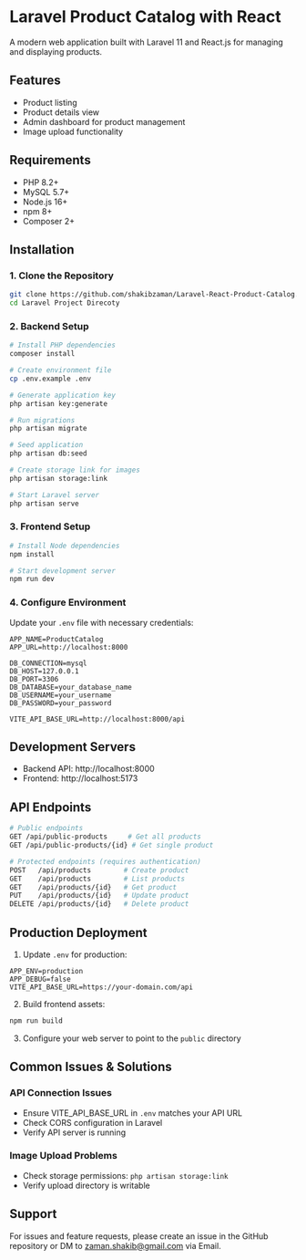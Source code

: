 # Laravel Product Catalog with React

A modern web application built with Laravel 11 and React.js for managing and displaying products.

## Features

-   Product listing
-   Product details view
-   Admin dashboard for product management
-   Image upload functionality

## Requirements

-   PHP 8.2+
-   MySQL 5.7+
-   Node.js 16+
-   npm 8+
-   Composer 2+

## Installation

### 1. Clone the Repository

```bash
git clone https://github.com/shakibzaman/Laravel-React-Product-Catalog.git
cd Laravel Project Direcoty
```

### 2. Backend Setup

```bash
# Install PHP dependencies
composer install

# Create environment file
cp .env.example .env

# Generate application key
php artisan key:generate

# Run migrations
php artisan migrate

# Seed application
php artisan db:seed

# Create storage link for images
php artisan storage:link

# Start Laravel server
php artisan serve
```

### 3. Frontend Setup

```bash
# Install Node dependencies
npm install

# Start development server
npm run dev
```

### 4. Configure Environment

Update your `.env` file with necessary credentials:

```env
APP_NAME=ProductCatalog
APP_URL=http://localhost:8000

DB_CONNECTION=mysql
DB_HOST=127.0.0.1
DB_PORT=3306
DB_DATABASE=your_database_name
DB_USERNAME=your_username
DB_PASSWORD=your_password

VITE_API_BASE_URL=http://localhost:8000/api
```

## Development Servers

-   Backend API: http://localhost:8000
-   Frontend: http://localhost:5173

## API Endpoints

```bash
# Public endpoints
GET /api/public-products     # Get all products
GET /api/public-products/{id} # Get single product

# Protected endpoints (requires authentication)
POST   /api/products        # Create product
GET    /api/products        # List products
GET    /api/products/{id}   # Get product
PUT    /api/products/{id}   # Update product
DELETE /api/products/{id}   # Delete product
```

## Production Deployment

1. Update `.env` for production:

```env
APP_ENV=production
APP_DEBUG=false
VITE_API_BASE_URL=https://your-domain.com/api
```

2. Build frontend assets:

```bash
npm run build
```

3. Configure your web server to point to the `public` directory

## Common Issues & Solutions

### API Connection Issues

-   Ensure VITE_API_BASE_URL in `.env` matches your API URL
-   Check CORS configuration in Laravel
-   Verify API server is running

### Image Upload Problems

-   Check storage permissions: `php artisan storage:link`
-   Verify upload directory is writable

## Support

For issues and feature requests, please create an issue in the GitHub repository or DM to zaman.shakib@gmail.com via Email.

